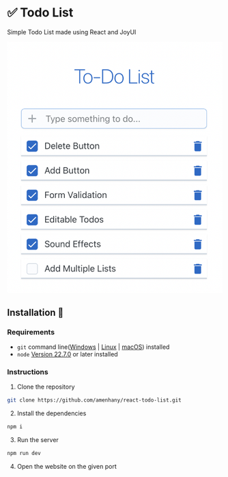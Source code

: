 # ✅ Todo List

Simple Todo List made using React and JoyUI

![Banner](src/assets/todolist.png)

## Installation 🔧

### Requirements
- `git` command line([Windows](https://git-scm.com/download/win) | [Linux](https://git-scm.com/download/linux) | [macOS](https://git-scm.com/download/mac)) installed
- `node` [Version 22.7.0](https://nodejs.org/en) or later installed

### Instructions
1. Clone the repository
```sh
git clone https://github.com/amenhany/react-todo-list.git
```
2. Install the dependencies
```sh
npm i
```
3. Run the server
```sh
npm run dev
```
4. Open the website on the given port

